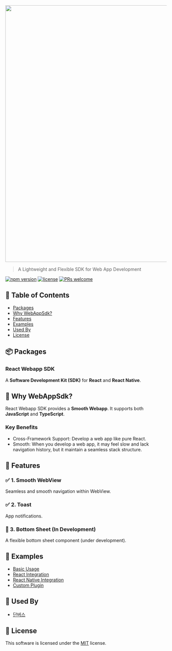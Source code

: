 <img src="https://github.com/user-attachments/assets/603893fa-6fe0-4379-94e8-66a923064098" width="800" />


> A Lightweight and Flexible SDK for Web App Development

[![npm version](https://img.shields.io/npm/v/webapp-sdk.svg)](https://www.npmjs.com/package/webapp-sdk) [![license](https://img.shields.io/github/license/MatchaKim/WebAppSdk.svg)](https://github.com/MatchaKim/WebAppSdk/blob/main/LICENSE) [![PRs welcome](https://img.shields.io/badge/PRs-welcome-ff69b4.svg)](https://github.com/MatchaKim/WebAppSdk/issues?q=is%3Aissue+is%3Aopen+label%3A%22help+wanted%22)

## 🚩 Table of Contents

- [Packages](#-packages)
- [Why WebAppSdk?](#-why-webappsdk)
- [Features](#-features)
- [Examples](#-examples)
- [Used By](#-used-by)
- [License](#-license)

## 📦 Packages

### React Webapp SDK

A **Software Development Kit (SDK)** for **React** and **React Native**.  

## 🤖 Why WebAppSdk?

React Webapp SDK provides a **Smooth Webapp**. It supports both **JavaScript** and **TypeScript**.

### Key Benefits

- Cross-Framework Support: Develop a web app like pure React.
- Smooth: When you develop a web app, it may feel slow and lack navigation history, but it maintain a seamless stack structure.

## 🎨 Features
### ✅ 1. Smooth WebView  
Seamless and smooth navigation within WebView.  

### ✅ 2. Toast  
App notifications.

### 🚧 3. Bottom Sheet (In Development)  
A flexible bottom sheet component (under development).  

## 🐾 Examples

- [Basic Usage](https://your-docs-url.com/basic-example)
- [React Integration](https://your-docs-url.com/react-example)
- [React Native Integration](https://your-docs-url.com/react-native-example)
- [Custom Plugin](https://your-docs-url.com/custom-plugin-example)


## 🚀 Used By

- [단버스](https://apps.apple.com/kr/app/%EB%8B%A8%EB%B2%84%EC%8A%A4-%EC%A7%81%EA%B4%80%EC%A0%81%EC%9D%B8-%EB%8B%A8%EA%B5%AD%EB%8C%80-%EC%A0%95%EB%B3%B4/id1667161947)

## 📜 License

This software is licensed under the [MIT](https://github.com/MatchaKim/WebAppSdk/blob/main/LICENSE) license.

